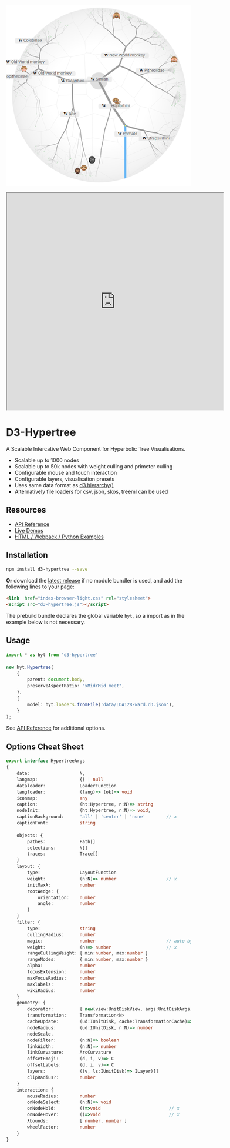 <p align="justify">
<p align="center">
<a href="https://glouwa.github.io/d3-hypertree/">
  <img src="docs/img/screenshot-light-github.png?raw=true">
</a>
</p>
<iframe width="590" height="590" src='https://glouwa.github.io/'></iframe>
</p>



# D3-Hypertree

A Scalable Intercative Web Component for Hyperbolic Tree Visualisations.

- Scalable up to 1000 nodes
- Scalable up to 50k nodes with weight culling and primeter culling
- Configurable mouse and touch interaction
- Configurable layers, visualisation presets
- Uses same data format as [d3.hierarchy()](https://github.com/d3/d3-hierarchy#hierarchy) 
- Alternatively file loaders for csv, json, skos, treeml can be used

## Resources
- [API Reference](https://glouwa.github.io/d3-hypertree/)
- [Live Demos](https://glouwa.github.io/d3-hypertree-examples/)
- [HTML / Webpack / Python Examples](https://github.com/glouwa/d3-hypertree-examples/)

## Installation

```bash
npm install d3-hypertree --save
```

<b>Or</b> download the [latest release](https://glouwa.github.io/d3-hypertree/)
if no module bundler is used, and add the following lines to your page:

```html
<link  href="index-browser-light.css" rel="stylesheet">
<script src="d3-hypertree.js"></script>
```

The prebuild bundle declares the global variable `hyt`, 
so a import as in the example below is not necessary.

## Usage


```typescript
import * as hyt from 'd3-hypertree'

new hyt.Hypertree(
    {
        parent: document.body,
        preserveAspectRatio: "xMidYMid meet",
    },
    {
        model: hyt.loaders.fromFile('data/LDA128-ward.d3.json'),
    }
);
```

See [API Reference](https://glouwa.github.io/d3-hypertree/) for additional options.

## Options Cheat Sheet

```typescript
export interface HypertreeArgs
{
    data:                   N,
    langmap:                {} | null
    dataloader:             LoaderFunction
    langloader:             (lang)=> (ok)=> void    
    iconmap:                any    
    caption:                (ht:Hypertree, n:N)=> string
    nodeInit:               (ht:Hypertree, n:N)=> void,
    captionBackground:      'all' | 'center' | 'none'        // x 
    captionFont:            string

    objects: {
        pathes:             Path[]
        selections:         N[]
        traces:             Trace[]
    }
    layout: {
        type:               LayoutFunction
        weight:             (n:N)=> number                   // x 
        initMaxλ:           number
        rootWedge: {    
            orientation:    number
            angle:          number
        }
    }
    filter: {
        type:               string
        cullingRadius:      number
        magic:              number                           // auto by init up
        weight:             (n)=> number                     // x 
        rangeCullingWeight: { min:number, max:number }
        rangeNodes:         { min:number, max:number }
        alpha:              number
        focusExtension:     number        
        maxFocusRadius:     number
        maxlabels:          number
        wikiRadius:         number
    }
    geometry: {
        decorator:          { new(view:UnitDiskView, args:UnitDiskArgs) : IUnitDisk }
        transformation:     Transformation<N>
        cacheUpdate:        (ud:IUnitDisk, cache:TransformationCache)=> void
        nodeRadius:         (ud:IUnitDisk, n:N)=> number
        nodeScale, 
        nodeFilter:         (n:N)=> boolean
        linkWidth:          (n:N)=> number
        linkCurvature:      ArcCurvature
        offsetEmoji:        (d, i, v)=> C
        offsetLabels:       (d, i, v)=> C
        layers:             ((v, ls:IUnitDisk)=> ILayer)[]
        clipRadius?:        number
    }
    interaction: {  
        mouseRadius:        number
        onNodeSelect:       (n:N)=> void
        onNodeHold:         ()=>void                          // x 
        onNodeHover:        ()=>void                          // x 
        λbounds:            [ number, number ]
        wheelFactor:        number
    }
}
```

